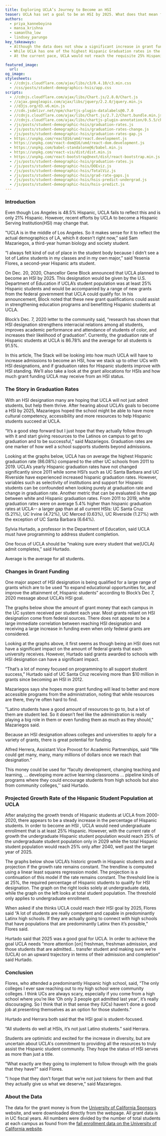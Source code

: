 ```yaml
---
title: Exploring UCLA’s Journey to Become an HSI
teaser: UCLA has set a goal to be an HSI by 2025. What does that mean for the university?  
authors: 
  - priya_kanneboyina
  - mansa_krishna
  - samantha_low
  - lindsey_parungo
key_takeaways:
  - Although the data does not show a significant increase in grant funding after a UC reaches HSI designation, there is the potential for millions in grant funding dedicated to student success.
  - While UCLA has one of the highest Hispanic Graduation rates in the UC system, the gap between white and Hispanic graduation rates is higher than at almost all the HSI designated UCs.
  - At the current pace, UCLA would not reach the requisite 25% Hispanic Undergraduate population until 2029, but with targeted outreach could achieve their goal of being an HSI by 2025. 

featured_image:
  url: 
og_image: 
stylesheets:
  - //cdnjs.cloudflare.com/ajax/libs/c3/0.4.10/c3.min.css
  - /css/posts/student-demographics-hsis/app.css
scripts:
  - //cdnjs.cloudflare.com/ajax/libs/Chart.js/2.8.0/Chart.js
  - //ajax.googleapis.com/ajax/libs/jquery/2.2.0/jquery.min.js
  - //d3js.org/d3.v6.min.js
  - //cdn.jsdelivr.net/npm/chartjs-plugin-datalabels@0.7.0
  - //cdnjs.cloudflare.com/ajax/libs/Chart.js/2.7.2/Chart.bundle.min.js
  - //cdnjs.cloudflare.com/ajax/libs/chartjs-plugin-annotation/0.5.5/chartjs-plugin-annotation.min.js
  - /js/posts/student-demographic-hsis/graduation-rates.js 
  - /js/posts/student-demographic-hsis/graduation-rates-change.js
  - /js/posts/student-demographic-hsis/graduation-rates-gap.js
  - https://unpkg.com/react@16/umd/react.development.js
  - https://unpkg.com/react-dom@16/umd/react-dom.development.js
  - https://unpkg.com/babel-standalone@6/babel.min.js
  - https://unpkg.com/react-vis/dist/dist.min.js
  - https://unpkg.com/react-bootstrap@next/dist/react-bootstrap.min.js
  - /js/posts/student-demographic-hsis/graduation-rates.js
  - /js/posts/student-demographic-hsis/DOEviz.js
  - /js/posts/student-demographic-hsis/TotalViz.js
  - /js/posts/student-demographic-hsis/grad-rate-gaps.js
  - /js/posts/student-demographic-hsis/hsis-predict-undergrad.js
  - /js/posts/student-demographic-hsis/hsis-predict.js
---
```

### Introduction

Even though Los Angeles is 48.5% Hispanic, UCLA fails to reflect this and is only 21% Hispanic. However, recent efforts by UCLA to become a Hispanic Serving Institution(HSI) may change that.

"UCLA is in the middle of Los Angeles. So it makes sense for it to reflect the actual demographics of LA, which it doesn't right now,” said Sam Mazariegos, a third-year human biology and society student.

“I always felt kind of out of place in the student body because I didn’t see a lot of Latinx students in my classes and in my own major,” said Yesenia Flores, a second-year Hispanic arts student.  

On Dec. 20, 2020, Chancellor Gene Block announced that UCLA planned to become an HSI by 2025. This designation would be given by the U.S. Department of Education if UCLA’s student population was at least 25% Hispanic students and would be accompanied by a range of new grants from the federal government that UCLA could qualify for. In his announcement, Block noted that these new grant qualifications could assist in strengthening education programs and benefitting Hispanic students at UCLA. 

Block’s Dec. 7, 2020 letter to the community said, “research has shown that HSI designation strengthens interracial relations among all students, improves academic performance and attendance of students of color, and increases their likelihood of graduation”. Currently, the graduation rate of Hispanic students at UCLA is 86.78% and the average for all students is 91.5%. 

In this article, The Stack will be looking into how much UCLA will have to increase admissions to become an HSI, how we stack up to other UCs with HSI designations, and if graduation rates for Hispanic students improve with HSI standing. We’ll also take a look at the grant allocations for HSIs and how much grant funding UCLA may receive from an HSI status.  

### The Story in Graduation Rates

With an HSI designation many are hoping that UCLA will not just admit students, but help them thrive. After hearing about UCLA’s goals to become a HSI by 2025, Mazariegos hoped the school might be able to have more cultural competency, accessibility and more resources to help Hispanic students succeed at UCLA. 

“It’s a good step forward but I just hope that they actually follow through with it and start giving resources to the Latinos on campus to get to graduation and to be successful,” said Mazariegos. 
Graduation rates are one marker of how well a school supports students beyond admissions. 

Looking at the graphs below, UCLA has on average the highest Hispanic graduation rate (86.08%) compared to the other UC schools from 2011 to 2019. UCLA’s yearly Hispanic graduation rates have not changed significantly since 2011 while some HSI’s such as UC Santa Barbara and UC Riverside have experienced increased hispanic graduation rates. However, variables such as selectivity of institutions and support for Hispanic students can be confounded when looking purely at graduation rate and change in graduation rate. Another metric that can be evaluated is the gap between white and Hispanic graduation rates. From 2011 to 2019, white graduation rates were on average 5.4% higher than hispanic graduation rates at UCLA-- a larger gap than at all current HSIs: UC Santa Cruz (5.21%), UC Irvine (4.72%), UC Merced (0.63%), UC Riverside (1.27%) with the exception of UC Santa Barbara (6.64%). 

Sylvia Hurtado, a professor in the Department of Education, said UCLA must have programming to address student completion.

One focus of UCLA should be “making sure every student that we(UCLA) admit completes,” said Hurtado.


<div class ="rate-line">
  <canvas id="grad-rate-line"></canvas>
  <div class= "caption">
Average is the average for all students.
</div>
</div>

<div class ="rate-change">
  <canvas id="grad-rate-change"></canvas>
</div>


<div class ="rate-gap">
  <canvas id="grad-rate-gap"></canvas>
</div>


### Changes in Grant Funding

One major aspect of HSI designation is being qualified for a large range of grants which are to be used “to expand educational opportunities for, and improve the attainment of, Hispanic students” according to Block’s Dec 7, 2020 message about UCLA’s HSI goal. 

The graphs below show the amount of grant money that each campus in the UC system received per student each year. Most grants reliant on HSI designation come from federal sources. There does not appear to be a large immediate correlation between reaching HSI designation and receiving a large increase in funding even when only federal grants are considered.  
   

<div class = "DOEViz">
        <canvas id="DOEChart"></canvas>
</div>

<div class = "TotalViz">
<canvas id = "TotalChart"></canvas>
</div>

<script src = "C:/Users/Lindsey/Desktop/Daily-Bruin/the-stack/js/posts/student-demographic-hsis/TotalViz.js"></script>
<script src = "C:/Users/Lindsey/Desktop/Daily-Bruin/the-stack/js/posts/student-demographic-hsis/DOEviz.js"></script>

Looking at the graphs above, it first seems as though being an HSI does not have a significant impact on the amount of federal grants that each university receives. However, Hurtado said grants awarded to schools with HSI designation can have a significant impact. 

“That’s a lot of money focused on programming to all support student success,” Hurtado said of UC Santa Cruz receiving more than $10 million in grants since becoming an HSI in 2012.

Mazariegos says she hopes more grant funding will lead to better and more accessible programs from the administration, noting that while resources are there, they're often hard to find. 

"Latino students have a good amount of resources to go to, but a lot of them are student led. So it doesn’t feel like the administration is really playing a big role in them or even funding them as much as they should," Mazariegos said. 

Because an HSI designation allows colleges and universities to apply for a variety of grants, there is great potential for funding. 

Alfred Herrera, Assistant Vice Provost for Academic Partnerships, said “We could get many, many, many millions of dollars once we reach that designation.” 

This money could be used for “faculty development, changing teaching and learning, … developing more active learning classrooms … pipeline kinds of programs where they could encourage students from high schools but also from community colleges,'' said Hurtado.    

### Projected Growth Rate of the Hispanic Student Population at UCLA

After analyzing the growth trends of Hispanic students at UCLA from 2000-2020, there appears to be a steady increase in the percentage of Hispanic students. In order to become an HSI , UCLA would need undergraduate enrollment that is at least 25% Hispanic. However, with the current rate of growth the undergraduate Hispanic student population would reach 25% of the undergraduate student population only in 2029 while the total Hispanic student population would reach 25% only after 2040,  well past the target year of 2025.  

The graphs below show UCLA’s historic growth in Hispanic students and a projection if the growth rate remains constant. The trendline is computed using a linear least squares regression model. The projection is a continuation of this model if the rate remains constant. The threshold line is at 25%, the required percentage of Hispanic students to qualify for HSI designation. The graph on the right looks solely at undergraduate data, while the graph on the left looks at total student population. The threshold only applies to undergraduate enrollment.


<div class = 'undergrad-predict'>
  <canvas id = 'HSIS_Projection_Undergrad'></canvas>
</div>

<div class = 'total-predict'>
  <canvas id = 'HSIS_Projection'></canvas> 
</div>

<div class='small-line-break'></div>

When asked if she thinks UCLA could reach their HSI goal by 2025, Flores said “A lot of students are really competent and capable in predominantly Latinx high schools. If they are actually going to connect with high schools that have populations that are predominantly Latinx then it’s possible,” Flores said.

Hurtado said that 2025 was a good goal for UCLA. In order to achieve the goal UCLA needs “more attention [on] freshman, freshman admission, and those students that are admitted… transfer student and making sure we’re (UCLA) on an upward trajectory in terms of their admission and completion” said Hurtado.

### Conclusion

Flores, who attended a predominantly Hispanic high school, said, “The only colleges I ever saw reaching out to my high school were community colleges. I think UCs are always scary, especially if you come from a high school where you’re like ‘Oh only 3 people got admitted last year’, it’s really discouraging. So I think that in that sense they (UCs) haven’t done a good job at presenting themselves as an option for those students.”   

Hurtado and Herrara both said that the HSI goal is student-focused.

 “All students do well at HSIs, it’s not just Latino students.” said Herrara. 

Students are optimistic and excited for the increase in diversity, but are uncertain about UCLA's commitment to providing all the resources to truly assist the Hispanic student community. They hope the status of HSI serves as more than just a title. 

“What exactly are they going to implement to follow through with the goals that they have?" said Flores. 

"I hope that they don’t forget that we’re not just tokens for them and that they actually give us what we deserve," said Mazariegos.
 

### About the Data

The data for the grant money is from the [University of California Sponsors](https://www.universityofcalifornia.edu/infocenter/sponsors) website, and were downloaded directly from the webpage. All grant data is in UC fiscal years. All numbers were divided by the number of total students at each campus as found from the [fall enrollment data on the University of California website](https://www.universityofcalifornia.edu/infocenter/fall-enrollment-glance).